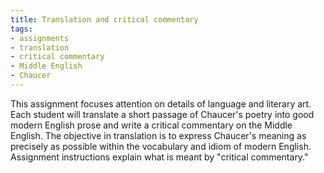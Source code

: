 ```yaml
---
title: Translation and critical commentary
tags:
- assignments
- translation
- critical commentary
- Middle English
- Chaucer
---
```


This assignment focuses attention on details of language and literary art.
Each student will translate a short passage of Chaucer's poetry into good modern English prose and write a critical commentary on the Middle English.
The objective in translation is to express Chaucer's meaning as precisely as possible within the vocabulary and idiom of modern English.
Assignment instructions explain what is meant by "critical commentary."
